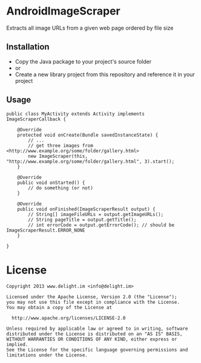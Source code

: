 # AndroidImageScraper

Extracts all image URLs from a given web page ordered by file size

## Installation

 * Copy the Java package to your project's source folder
 * or
 * Create a new library project from this repository and reference it in your project

## Usage

```
public class MyActivity extends Activity implements ImageScraperCallback {

	@Override
	protected void onCreate(Bundle savedInstanceState) {
		// ...
		// get three images from <http://www.example.org/some/folder/gallery.html>
		new ImageScraper(this, "http://www.example.org/some/folder/gallery.html", 3).start();
	}

	@Override
	public void onStarted() {
		// do something (or not)
	}
	
	@Override
	public void onFinished(ImageScraperResult output) {
		// String[] imageFileURLs = output.getImageURLs();
		// String pageTitle = output.getTitle();
		// int errorCode = output.getErrorCode(); // should be ImageScraperResult.ERROR_NONE
	}

}
```

# License

```
Copyright 2013 www.delight.im <info@delight.im>

Licensed under the Apache License, Version 2.0 (the "License");
you may not use this file except in compliance with the License.
You may obtain a copy of the License at

  http://www.apache.org/licenses/LICENSE-2.0

Unless required by applicable law or agreed to in writing, software
distributed under the License is distributed on an "AS IS" BASIS,
WITHOUT WARRANTIES OR CONDITIONS OF ANY KIND, either express or implied.
See the License for the specific language governing permissions and
limitations under the License.
```